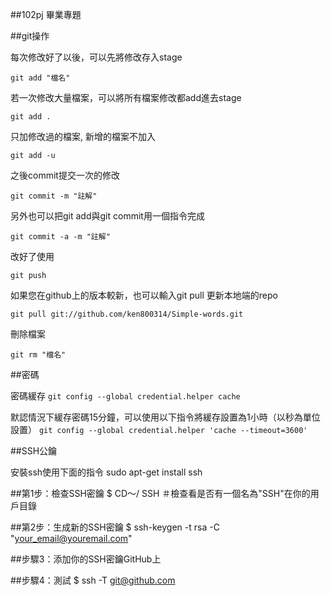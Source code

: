 ##102pj
畢業專題


##git操作

每次修改好了以後，可以先將修改存入stage

`git add "檔名"`

若一次修改大量檔案，可以將所有檔案修改都add進去stage

`git add .`

只加修改過的檔案, 新增的檔案不加入

`git add -u`

之後commit提交一次的修改

`git commit -m "註解"`

另外也可以把git add與git commit用一個指令完成

`git commit -a -m "註解"`

改好了使用

`git push`

如果您在github上的版本較新，也可以輸入git pull
更新本地端的repo

`git pull git://github.com/ken800314/Simple-words.git`

刪除檔案

`git rm "檔名"`



##密碼

密碼緩存
`git config --global credential.helper cache`

默認情況下緩存密碼15分鐘，可以使用以下指令將緩存設置為1小時（以秒為單位設置）
`git config --global credential.helper 'cache --timeout=3600'`


##SSH公鑰

安裝ssh使用下面的指令
sudo apt-get install ssh

##第1步：檢查SSH密鑰
$ CD〜/ SSH 
＃檢查看是否有一個名為"SSH"在你的用戶目錄

##第2步：生成新的SSH密鑰
$ ssh-keygen -t rsa -C "your_email@youremail.com"

##步驟3：添加你的SSH密鑰GitHub上

##步驟4：測試
$ ssh -T git@github.com
